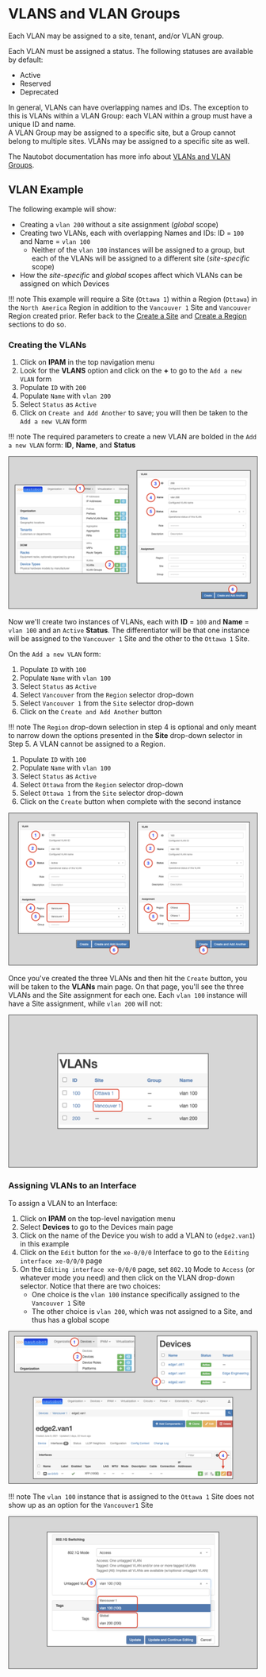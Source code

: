 # VLANS and VLAN Groups

Each VLAN may be assigned to a site, tenant, and/or VLAN group.

Each VLAN must be assigned a status. The following statuses are available by default:

* Active
* Reserved
* Deprecated

In general, VLANs can have overlapping names and IDs. The exception to this is VLANs within a VLAN Group: each VLAN within a group must have a unique ID and name.  
A VLAN Group may be assigned to a specific site, but a Group cannot belong to multiple sites. VLANs may be assigned to a specific site as well.

The Nautobot documentation has more info about [VLANs and VLAN Groups](../../core-functionality/vlans.md#vlan-management).

## VLAN Example

The following example will show:

* Creating a `vlan 200` without a site assignment (*global* scope)
* Creating two VLANs, each with overlapping Names and IDs: ID = `100` and Name = `vlan 100`
  * Neither of the `vlan 100` instances will be assigned to a group, but each of the VLANs will be assigned to a different site (*site-specific* scope)
* How the *site-specific* and *global* scopes affect which VLANs can be assigned on which Devices

!!! note
    This example will require a Site (`Ottawa 1`) within a Region (`Ottawa`) in the `North America` Region in addition to the `Vancouver 1` Site and `Vancouver` Region created prior.
    Refer back to the [Create a Site](creating-devices.md#create-a-site) and [Create a Region](regions.md#creating-regions) sections to do so.

### Creating the VLANs

1. Click on **IPAM** in the top navigation menu
2. Look for the **VLANS** option and click on the **+** to go to the `Add a new VLAN` form
3. Populate `ID` with `200`
4. Populate `Name` with `vlan 200`
5. Select `Status` as `Active`
6. Click on `Create and Add Another` to save; you will then be taken to the `Add a new VLAN` form

!!! note
    The required parameters to create a new VLAN are bolded in the `Add a new VLAN` form: **ID**, **Name**, and **Status**

![Create vlans 1](../images/getting-started-nautobot-ui/22-create-vlans.png)

Now we'll create two instances of VLANs, each with **ID** = `100` and **Name** = `vlan 100` and an `Active` **Status**.
The differentiator will be that one instance will be assigned to the `Vancouver 1` Site and the other to the `Ottawa 1` Site.

On the `Add a new VLAN` form:

1. Populate `ID` with `100`
2. Populate `Name` with `vlan 100`
3. Select `Status` as `Active`
4. Select `Vancouver` from the `Region` selector drop-down
5. Select `Vancouver 1` from the `Site` selector drop-down
6. Click on the `Create and Add Another` button

!!! note
    The `Region` drop-down selection in step 4 is optional and only meant to narrow down the options presented in the **Site** drop-down selector in Step 5.
    A VLAN cannot be assigned to a Region.

1. Populate `ID` with `100`
2. Populate `Name` with `vlan 100`
3. Select `Status` as `Active`
4. Select `Ottawa` from the `Region` selector drop-down
5. Select `Ottawa 1` from the `Site` selector drop-down
6. Click on the `Create` button when complete with the second instance

![Create vlans 2](../images/getting-started-nautobot-ui/23-create-vlans-2.png)

Once you've created the three VLANs and then hit the `Create` button, you will be taken to the **VLANs** main page. On that page,
you'll see the three VLANs and the Site assignment for each one. Each `vlan 100` instance will have a Site assignment, while
`vlan 200` will not:

![Vlan main page](../images/getting-started-nautobot-ui/24-vlan-main-page.png)

### Assigning VLANs to an Interface

To assign a VLAN to an Interface:

1. Click on **IPAM** on the top-level navigation menu
2. Select **Devices** to go to the Devices main page
3. Click on the name of the Device you wish to add a VLAN to (`edge2.van1`) in this example
4. Click on the `Edit` button for the `xe-0/0/0` Interface to go to the `Editing interface xe-0/0/0` page
5. On the `Editing interface xe-0/0/0` page, set `802.1Q` Mode to `Access` (or whatever mode you need) and then click on the VLAN drop-down selector. Notice that there are two choices:
    * One choice is the `vlan 100` instance specifically assigned to the `Vancouver 1` Site
    * The other choice is `vlan 200`, which was not assigned to a Site, and thus has a global scope

![Add vlan to interface 1](../images/getting-started-nautobot-ui/25-add-vlan-to-interface.png)

!!! note
    The `vlan 100` instance that is assigned to the `Ottawa 1` Site does not show up as an option for the `Vancouver1` Site

![Add vlan to interface 2](../images/getting-started-nautobot-ui/26-add-vlan-to-interface-2.png)
